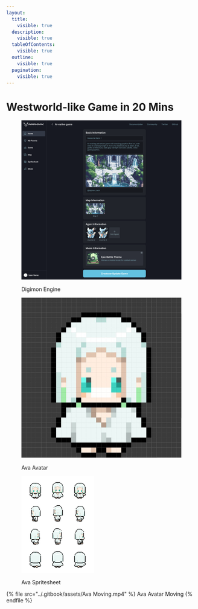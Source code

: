 ```yaml
---
layout:
  title:
    visible: true
  description:
    visible: true
  tableOfContents:
    visible: true
  outline:
    visible: true
  pagination:
    visible: true
---
```


# Westworld-like Game in 20 Mins

<div data-full-width="false"><figure><img src="../.gitbook/assets/Digimon Studio Flow.png" alt=""><figcaption><p>Digimon Engine</p></figcaption></figure></div>

<figure><img src="../.gitbook/assets/Ava Avatar.jpeg" alt=""><figcaption><p>Ava Avatar</p></figcaption></figure>

<figure><img src="../.gitbook/assets/Ava Spritesheet (1).png" alt=""><figcaption><p>Ava Spritesheet</p></figcaption></figure>



{% file src="../.gitbook/assets/Ava Moving.mp4" %}
Ava Avatar Moving
{% endfile %}
